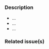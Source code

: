 <!--   Thank you for your contribution. Before you submit the pull request:
1. Follow our contribution guidelines
2. Test your changes and attach their results to the pull request.
3. Update the relevant documentation.
-->

### Description

- ...
- ...
- ...

### Related issue(s)

<!-- If you refer to a particular issue, provide its number, otherwise, remove this section.
For example, `Resolves #123`, `Fixes #43`, or `See also #33`. The `See also #33` option will not automatically close the issue after the PR merge. -->